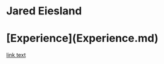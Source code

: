 # Jared Eiesland
<html>
  <Body>
    <h1>[Experience](Experience.md)</h1>
    <p><a href="../master/Curriculum-Vitae/Experience.md">link text</a></p>
   </body>
  </html>
